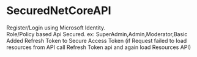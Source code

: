 # SecuredNetCoreAPI

Register/Login using Microsoft Identity.<br>
Role/Policy based Api Secured. ex: SuperAdmin,Admin,Moderator,Basic
Added Refresh Token to Secure Access Token (if Request failed to load resources from API call Refresh Token api and again load Resources API)
